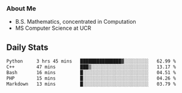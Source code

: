 ### About Me

- B.S. Mathematics, concentrated in Computation
- MS Computer Science at UCR


## Daily Stats

<!--START_SECTION:waka-->

```txt
Python     3 hrs 45 mins   ███████████████▓░░░░░░░░░   62.99 %
C++        47 mins         ███▒░░░░░░░░░░░░░░░░░░░░░   13.17 %
Bash       16 mins         █░░░░░░░░░░░░░░░░░░░░░░░░   04.51 %
PHP        15 mins         █░░░░░░░░░░░░░░░░░░░░░░░░   04.26 %
Markdown   13 mins         █░░░░░░░░░░░░░░░░░░░░░░░░   03.79 %
```

<!--END_SECTION:waka-->

